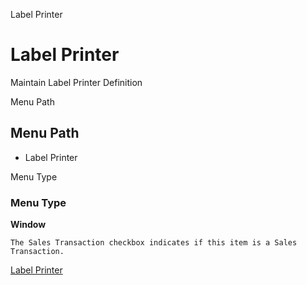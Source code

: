 
Label Printer
# Label Printer


Maintain Label Printer Definition

Menu Path
## Menu Path



- Label Printer

Menu Type
### Menu Type

**Window**

```
The Sales Transaction checkbox indicates if this item is a Sales Transaction.
```

[Label Printer](../../window-label-printer.md)